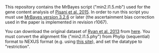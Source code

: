 This repository contains the MrBayes script ("min2.I1.5.mb") used for the gene content analysis of [Pisani et al. 2015](http://www.pnas.org/content/early/2015/11/24/1518127112.abstract).
In order to run this script you must use [MrBayes version 3.2.6](http://mrbayes.sourceforge.net/) or later (the ascertainment bias correction used in the paper is implemented in revision r1067).

You can download the original dataset of [Ryan et al. 2013](https://www.sciencemag.org/content/342/6164/1242592) from [here](http://research.nhgri.nih.gov/manuscripts/Baxevanis/science2013_supplement/). You must convert the alignment file ("min2.I1.5.phy") from Phylip (sequential) format to NEXUS format (e.g. using [this site](http://www.hiv.lanl.gov/content/sequence/FORMAT_CONVERSION/form.html)), and set the datatype to "restriction".
